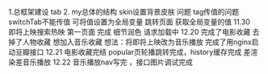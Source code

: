 1.总框架建设  tab 
2. my总体的结构  skin设置背景皮肤
问题 
tag传值的问题
 switchTab不能传值  可将值设置为全局变量 跳转页面 获取全局变量的值
 11.30  
   即将上映搜索热映 第一页面 完成
   细节润色 请求加载中
12.20
  完成了电影收藏  去掉了人物收藏  想加入音乐收藏  想法：将即将上映改为音乐播放
  完成了用nginx启动豆瓣接口
12.21 电影收藏完结  popular页轮播跳转完成，history缓存完成  差渲染差音乐播放
12.22 音乐播放nav写完  ，接口图片调试完成
